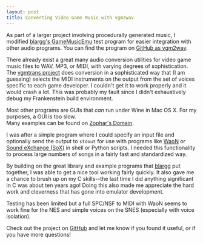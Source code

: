 ```yaml
---
layout: post
title: Converting Video Game Music with vgm2wav
---
```


As part of a larger project involving procedurally generated music, 
I modified [blargg's GameMusicEmu](http://blargg.8bitalley.com/libs/audio.html#Game_Music_Emu) test program for easier integration with other audio programs. You can find the program on [GitHub as vgm2wav](https://github.com/weinerjm/vgm2wav).

There already exist a great many audio conversion utilities for video game music files to WAV, MP3, or MIDI, with varying degrees of sophistication. 
The [vgmtrans project](https://github.com/vgmtrans/vgmtrans) does conversion in a sophisticated way that (I am guessing) selects the MIDI instruments on the output from the set of voices specific to each game developer. 
I couldn't get it to work properly and it would crash a lot. 
This was probably my fault since I didn't exhaustively debug my Frankenstein build environment.

Most other programs are GUIs that _can_ run under Wine in Mac OS X. 
For my purposes, a GUI is too slow.  
Many examples can be found on [Zophar's Domain](http://www.zophar.net/utilities/converters.html). 

I was after a simple program where I could specify an input file and optionally send the output to `stdout` for use with programs like [WaoN](http://waon.sourceforge.net/) or [Sound eXchange (SoX)](http://sox.sourceforge.net/) in shell or Python scripts. 
I needed this functionality to process large numbers of songs in a fairly fast and standardized way. 

By building on the great library and example programs that [blargg](http://blargg.8bitalley.com/) put together, I was able to get a nice tool working fairly quickly. 
It also gave me a chance to brush up on my C skills--the last time I did anything significant in C was about ten years ago! 
Doing this also made me appreciate the hard work and cleverness that has gone into emulator development.

Testing has been limited but a full SPC/NSF to MIDI with WaoN seems to work fine for the NES and simple voices on the SNES (especially with voice isolation). 

Check out the project on [GitHub](https://github.com/weinerjm/vgm2wav) and let me know if you found it useful, or if you have more questions!
